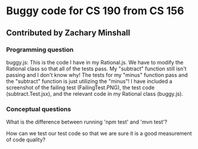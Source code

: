 # Buggy code for CS 190 from CS 156

## Contributed by Zachary Minshall

### Programming question
buggy.js: This is the code I have in my Rational.js.
We have to modify the Rational class so that all of the tests pass. My "subtract" function still isn't passing and I don't know why! The tests for my "minus" function pass and the "subtract" function is just utilizing the "minus"! I have included a screenshot of the failing test (FailingTest.PNG), the test code (subtract.Test.jsx), and the relevant code in my Rational class (buggy.js).

### Conceptual questions
What is the difference between running 'npm test' and 'mvn test'?

How can we test our test code so that we are sure it is a good measurement of code quality?
